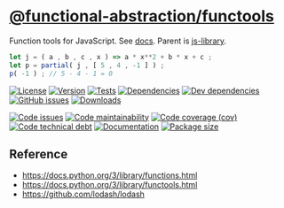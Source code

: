 [@functional-abstraction/functools](https://functional-abstraction.github.io/functools)
==

Function tools for JavaScript.
See [docs](https://functional-abstraction.github.io/functoolsindex.html).
Parent is [js-library](https://github.com/make-github-pseudonymous-again/js-library).

```js
let j = ( a , b , c , x ) => a * x**2 + b * x + c ;
let p = partial( j , [ 5 , 4 , -1 ] ) ;
p( -1 ) ; // 5 - 4 - 1 = 0
```

[![License](https://img.shields.io/github/license/functional-abstraction/functools.svg)](https://raw.githubusercontent.com/functional-abstraction/functools/main/LICENSE)
[![Version](https://img.shields.io/npm/v/@functional-abstraction/functools.svg)](https://www.npmjs.org/package/@functional-abstraction/functools)
[![Tests](https://img.shields.io/github/workflow/status/functional-abstraction/functools/ci:test?event=push&label=tests)](https://github.com/functional-abstraction/functools/actions/workflows/ci:test.yml?query=branch:main)
[![Dependencies](https://img.shields.io/david/functional-abstraction/functools.svg)](https://david-dm.org/functional-abstraction/functools)
[![Dev dependencies](https://img.shields.io/david/dev/functional-abstraction/functools.svg)](https://david-dm.org/functional-abstraction/functools?type=dev)
[![GitHub issues](https://img.shields.io/github/issues/functional-abstraction/functools.svg)](https://github.com/functional-abstraction/functools/issues)
[![Downloads](https://img.shields.io/npm/dm/@functional-abstraction/functools.svg)](https://www.npmjs.org/package/@functional-abstraction/functools)

[![Code issues](https://img.shields.io/codeclimate/issues/functional-abstraction/functools.svg)](https://codeclimate.com/github/functional-abstraction/functools/issues)
[![Code maintainability](https://img.shields.io/codeclimate/maintainability/functional-abstraction/functools.svg)](https://codeclimate.com/github/functional-abstraction/functools/trends/churn)
[![Code coverage (cov)](https://img.shields.io/codecov/c/gh/functional-abstraction/functools/main.svg)](https://codecov.io/gh/functional-abstraction/functools)
[![Code technical debt](https://img.shields.io/codeclimate/tech-debt/functional-abstraction/functools.svg)](https://codeclimate.com/github/functional-abstraction/functools/trends/technical_debt)
[![Documentation](https://functional-abstraction.github.io/functools/badge.svg)](https://functional-abstraction.github.io/functools/source.html)
[![Package size](https://img.shields.io/bundlephobia/minzip/@functional-abstraction/functools)](https://bundlephobia.com/result?p=@functional-abstraction/functools)

## Reference

  - https://docs.python.org/3/library/functions.html
  - https://docs.python.org/3/library/functools.html
  - https://github.com/lodash/lodash
